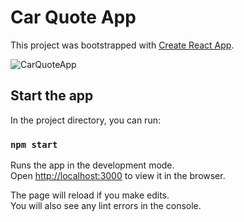 # Car Quote App

This project was bootstrapped with [Create React App](https://github.com/facebook/create-react-app).

![CarQuoteApp](https://media.giphy.com/media/601WWkEYvVLYoW1sVH/giphy.gif)

## Start the app

In the project directory, you can run:

### `npm start`

Runs the app in the development mode.<br>
Open [http://localhost:3000](http://localhost:3000) to view it in the browser.

The page will reload if you make edits.<br>
You will also see any lint errors in the console.
